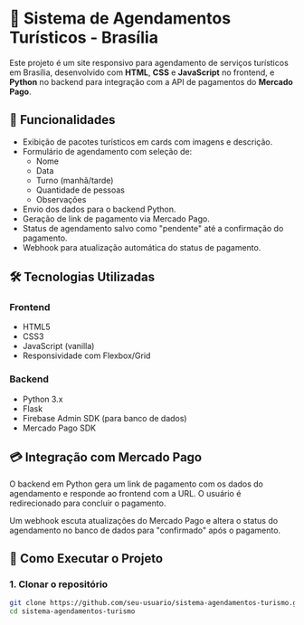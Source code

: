 # 🌆 Sistema de Agendamentos Turísticos - Brasília

Este projeto é um site responsivo para agendamento de serviços turísticos em Brasília, desenvolvido com **HTML**, **CSS** e **JavaScript** no frontend, e **Python** no backend para integração com a API de pagamentos do **Mercado Pago**.

## 📌 Funcionalidades

- Exibição de pacotes turísticos em cards com imagens e descrição.
- Formulário de agendamento com seleção de:
  - Nome
  - Data
  - Turno (manhã/tarde)
  - Quantidade de pessoas
  - Observações
- Envio dos dados para o backend Python.
- Geração de link de pagamento via Mercado Pago.
- Status de agendamento salvo como "pendente" até a confirmação do pagamento.
- Webhook para atualização automática do status de pagamento.

## 🛠️ Tecnologias Utilizadas

### Frontend
- HTML5
- CSS3
- JavaScript (vanilla)
- Responsividade com Flexbox/Grid

### Backend
- Python 3.x
- Flask
- Firebase Admin SDK (para banco de dados)
- Mercado Pago SDK

## 💳 Integração com Mercado Pago

O backend em Python gera um link de pagamento com os dados do agendamento e responde ao frontend com a URL. O usuário é redirecionado para concluir o pagamento.

Um webhook escuta atualizações do Mercado Pago e altera o status do agendamento no banco de dados para "confirmado" após o pagamento.

## 🔧 Como Executar o Projeto

### 1. Clonar o repositório

```bash
git clone https://github.com/seu-usuario/sistema-agendamentos-turismo.git
cd sistema-agendamentos-turismo
